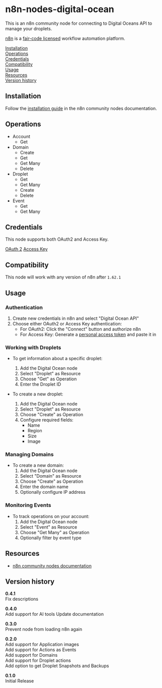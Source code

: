 # n8n-nodes-digital-ocean

This is an n8n community node for connecting to Digital Oceans API to manage your droplets.

[n8n](https://n8n.io/) is a [fair-code licensed](https://docs.n8n.io/reference/license/) workflow automation platform.

[Installation](#installation)  
[Operations](#operations)  
[Credentials](#credentials)  <!-- delete if no auth needed -->  
[Compatibility](#compatibility)  
[Usage](#usage)  <!-- delete if not using this section -->  
[Resources](#resources)  
[Version history](#version-history)  <!-- delete if not using this section -->  

## Installation

Follow the [installation guide](https://docs.n8n.io/integrations/community-nodes/installation/) in the n8n community nodes documentation.

## Operations
- Account
	- Get
- Domain
	- Create
	- Get
	- Get Many
	- Delete
- Droplet
	- Get
	- Get Many
	- Create
	- Delete
- Event 
	- Get
	- Get Many

## Credentials

This node supports both OAuth2 and Access Key.

[OAuth 2](https://docs.digitalocean.com/reference/api/oauth/)
[Access Key](https://docs.digitalocean.com/reference/api/create-personal-access-token/)

## Compatibility

This node will work with any version of n8n after `1.62.1`

## Usage

### Authentication
1. Create new credentials in n8n and select "Digital Ocean API"
2. Choose either OAuth2 or Access Key authentication:
   - For OAuth2: Click the "Connect" button and authorize n8n
   - For Access Key: Generate a [personal access token](https://cloud.digitalocean.com/account/api/tokens) and paste it in

### Working with Droplets
- To get information about a specific droplet:
  1. Add the Digital Ocean node
  2. Select "Droplet" as Resource
  3. Choose "Get" as Operation
  4. Enter the Droplet ID

- To create a new droplet:
  1. Add the Digital Ocean node
  2. Select "Droplet" as Resource
  3. Choose "Create" as Operation
  4. Configure required fields:
     - Name
     - Region
     - Size
     - Image

### Managing Domains
- To create a new domain:
  1. Add the Digital Ocean node
  2. Select "Domain" as Resource
  3. Choose "Create" as Operation
  4. Enter the domain name
  5. Optionally configure IP address

### Monitoring Events
- To track operations on your account:
  1. Add the Digital Ocean node
  2. Select "Event" as Resource
  3. Choose "Get Many" as Operation
  4. Optionally filter by event type

## Resources

* [n8n community nodes documentation](https://docs.n8n.io/integrations/community-nodes/)

## Version history

**0.4.1** \
Fix descriptions

**0.4.0** \
Add support for AI tools
Update documentation

**0.3.0** \
Prevent node from loading n8n again

**0.2.0** \
Add support for Application images  
Add support for Actions as Events  
Add support for Domains  
Add support for Droplet actions  
Add option to get Droplet Snapshots and Backups  

**0.1.0** \
Initial Release

